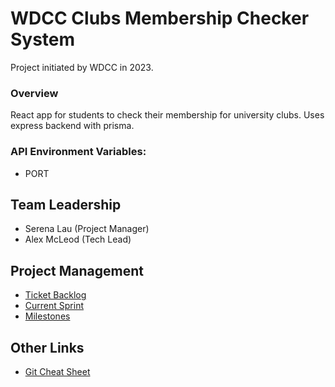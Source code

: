 # WDCC Clubs Membership Checker System

Project initiated by WDCC in 2023.

### Overview

React app for students to check their membership for university clubs. Uses express backend with prisma.

### API Environment Variables:

- PORT

## Team Leadership

- Serena Lau (Project Manager)
- Alex McLeod (Tech Lead)

## Project Management
- [Ticket Backlog](https://github.com/orgs/UoaWDCC/projects/20/views/1)
- [Current Sprint](https://github.com/orgs/UoaWDCC/projects/20/views/2)
- [Milestones](https://github.com/UoaWDCC/wdcc-clubs-mem-checker/milestones)

## Other Links
- [Git Cheat Sheet](https://github.com/UoaWDCC/wdcc-clubs-mem-checker/wiki/Workshops-and-Trainings#git-cheat-sheet)
